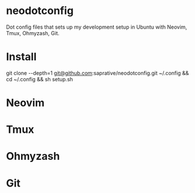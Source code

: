 # neodotconfig
Dot config files that sets up my development setup in Ubuntu with Neovim, Tmux, Ohmyzash, Git.

# Install 

git clone --depth=1 git@github.com:saprative/neodotconfig.git ~/.config && cd ~/.config && sh setup.sh

# Neovim 

# Tmux 

# Ohmyzash

# Git
